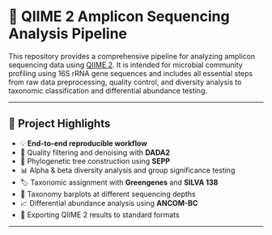 # 🧬 QIIME 2 Amplicon Sequencing Analysis Pipeline

This repository provides a comprehensive pipeline for analyzing amplicon sequencing data using [QIIME 2](https://qiime2.org/). It is intended for microbial community profiling using 16S rRNA gene sequences and includes all essential steps from raw data preprocessing, quality control, and diversity analysis to taxonomic classification and differential abundance testing.

---

## 📌 Project Highlights

- 💡 **End-to-end reproducible workflow**
- 🧼 Quality filtering and denoising with **DADA2**
- 🌲 Phylogenetic tree construction using **SEPP**
- 📊 Alpha & beta diversity analysis and group significance testing
- 🏷 Taxonomic assignment with **Greengenes** and **SILVA 138**
- 🧬 Taxonomy barplots at different sequencing depths
- 📈 Differential abundance analysis using **ANCOM-BC**
- 🔄 Exporting QIIME 2 results to standard formats

---

